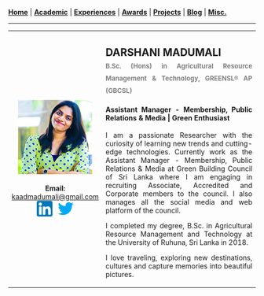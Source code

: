 <!-- Global site tag (gtag.js) - Google Analytics -->
<script async src="https://www.googletagmanager.com/gtag/js?id=UA-69533863-12"></script>
<script>
  window.dataLayer = window.dataLayer || [];
  function gtag(){dataLayer.push(arguments);}
  gtag('js', new Date());

  gtag('config', 'UA-69533863-12');
</script>

[**Home**](./README.md) |
[**Academic**](./pages/academic.md) |
[**Experiences**](./pages/experiences.md) |
[**Awards**](./pages/awards.md) |
[**Projects**](./pages/projects.md) |
[**Blog**](https://medium.com/@ldclakmal) |
[**Misc.**](./pages/misc.md)

---

<table>
  <tr>
    <td align="center">
      <img src="./images/profile.jpg"><br/><br/>
      <b>Email:</b><br/><a href="mailto:kaadmadumali@gmail.com">kaadmadumali@gmail.com</a><br/>
      <a href="https://www.linkedin.com/in/darshanimadumali"><img src="./icons/32x/linkedin.png"></a>&nbsp;&nbsp;
      <a href="https://twitter.com/kaadmadumali"><img src="./icons/32x/twitter.png"></a>
    </td>
    <td align="justify">
      <h2>DARSHANI MADUMALI <br/><span style="color: gray; font-size: small;">B.Sc. (Hons) in Agricultural Resource Management & Technology, GREENSL® AP (GBCSL)</span></h2>
      <h4>Assistant Manager - Membership, Public Relations & Media | Green Enthusiast</h4>
      <p>I am a passionate Researcher with the curiosity of learning new trends and cutting-edge technologies. Currently work as the Assistant Manager - Membership, Public Relations & Media at Green Building Council of Sri Lanka where I am engaging in recruiting Associate, Accredited and Corporate members to the council. I also manages all the social media and web platform of the council.</p>
      <p>I completed my degree, B.Sc. in Agricultural Resource Management and Technology at the University of Ruhuna, Sri Lanka in 2018.</p>
      <p>I love traveling, exploring new destinations, cultures and capture memories into beautiful pictures.</p>
    </td>
  </tr>
</table>
